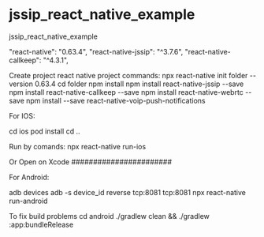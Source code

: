 # jssip_react_native_example
jssip_react_native_example

"react-native": "0.63.4",
"react-native-jssip": "^3.7.6",
"react-native-callkeep": "^4.3.1",

Create project react native project commands:
npx react-native init folder --version 0.63.4
cd folder
npm install
npm install react-native-jssip --save
npm install react-native-callkeep --save 
npm install react-native-webrtc --save 
npm install --save react-native-voip-push-notifications

For IOS:

cd ios
pod install
cd .. 

Run by comands:
npx react-native run-ios 

Or Open on Xcode
#######################

For Android:

adb devices
adb -s device_id reverse tcp:8081 tcp:8081
npx react-native run-android

To fix build problems
cd android
./gradlew clean && ./gradlew :app:bundleRelease
